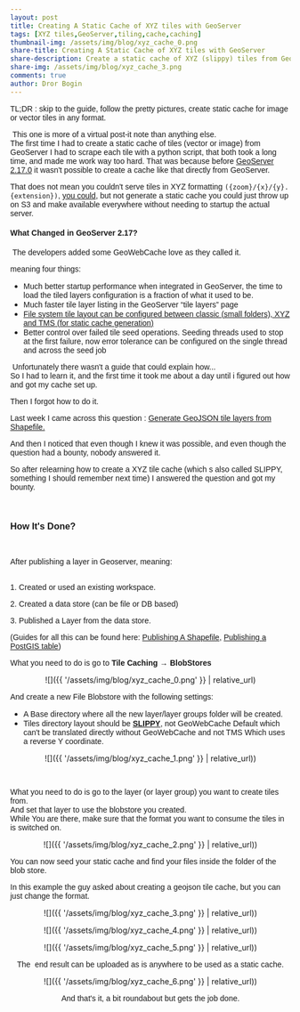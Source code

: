```yaml
---
layout: post
title: Creating A Static Cache of XYZ tiles with GeoServer
tags: [XYZ tiles,GeoServer,tiling,cache,caching]
thumbnail-img: /assets/img/blog/xyz_cache_0.png
share-title: Creating A Static Cache of XYZ tiles with GeoServer
share-description: Create a static cache of XYZ (slippy) tiles from GeoServer
share-img: /assets/img/blog/xyz_cache_3.png
comments: true
author: Dror Bogin
---
```


<p><span style="font-family: arial;">TL;DR : skip to the guide, follow the pretty pictures, create static cache for image or vector tiles in any format. <br /></span></p><p><span style="font-family: arial;">&nbsp;This one is more of a virtual post-it note than anything else.<br />The first time I had to create a static cache of tiles (vector or image) from GeoServer I had to scrape each tile with a python script, that both took a long time, and made me work way too hard. That was because before <a href="http://blog.geoserver.org/2020/04/21/geoserver-2-17-0-released/" rel="nofollow" target="_blank">GeoServer 2.17.0</a> it wasn't possible to create a cache like that directly from GeoServer.</span></p><p><span style="font-family: arial;">That does not mean you couldn't serve tiles in XYZ formatting <code>({zoom}/{x}/{y}.{extension})</code>, <a href="https://gis.stackexchange.com/questions/242389/serve-geoserver-tiles-in-xyz-format" rel="nofollow" target="_blank">you could</a>, but not generate a static cache you could just throw up on S3 and make available everywhere without needing to startup the actual server.</span></p><h4 style="text-align: left;"><span style="font-family: arial;">What Changed in GeoServer 2.17?</span></h4><p><span style="font-family: arial;">&nbsp;The developers added some GeoWebCache love as they called it.</span></p><p><span style="font-family: arial;">meaning four things:<br /></span></p>
<ul>
<li><span style="font-family: arial;">Much better startup performance when integrated in GeoServer, 
the time to load the tiled layers configuration is a fraction of what it
 used to be.</span></li>
 <li><span style="font-family: arial;">Much faster tile layer listing in the GeoServer “tile layers” page</span></li>
 <li><span style="font-family: arial;"><u>File system tile layout can be configured between classic (small folders), XYZ and TMS (for static cache generation)</u></span></li>
 <li><span style="font-family: arial;">Better
 control over failed tile seed operations. Seeding threads used to stop 
at the first failure, now error tolerance can be configured on the 
single thread and across the seed job</span></li></ul><p><span style="font-family: arial;">&nbsp;Unfortunately there wasn't a guide that could explain how...<br />So I had to learn it, and the first time it took me about a day until i figured out how and got my cache set up.&nbsp;</span></p><p><span style="font-family: arial;">Then I forgot how to do it.</span></p><p><span style="font-family: arial;">Last week I came across this question : <a href="https://gis.stackexchange.com/questions/377256/generate-geojson-tile-layers-from-shapefile" rel="nofollow" target="_blank">Generate GeoJSON tile layers from Shapefile.</a></span></p><p><span style="font-family: arial;">And then I noticed that even though I knew it was possible, and even though the question had a bounty, nobody answered it.</span></p><p><span style="font-family: arial;">So after relearning how to create a XYZ tile cache (which s also called SLIPPY, something I should remember next time) I answered the question and got my bounty.</span></p>
<p><span style="font-family: arial;">&nbsp;<span></span></span></p><!--more--><p></p><h3 style="text-align: left;"><span style="font-family: arial;">How It's Done?</span></h3><p><span style="font-family: arial;">&nbsp;<br /></span></p><p><span style="font-family: arial;">After publishing a layer in Geoserver, meaning:</span></p>
<p><span style="font-family: arial;"><br />1. Created or used an existing workspace.</span></p>
<p><span style="font-family: arial;">2. Created a data store (can be file or DB based)</span></p>
<p><span style="font-family: arial;">3. Published a Layer from the data store.</span></p>
<p><span style="font-family: arial;">(Guides for all this can be found here: <a href="https://docs.geoserver.org/stable/en/user/gettingstarted/shapefile-quickstart/index.html" rel="nofollow" target="_blank">Publishing A Shapefile</a>, <a href="https://docs.geoserver.org/stable/en/user/gettingstarted/postgis-quickstart/index.html" rel="nofollow" target="_blank">Publishing a PostGIS table</a>)</span></p>
<p><span style="font-family: arial;">What you need to do is go to <b>Tile Caching</b> &rarr; <b>BlobStores<br /></b></span></p>
<div class="separator" style="clear: both; text-align: center;">

![]({{ '/assets/img/blog/xyz_cache_0.png' }} | relative_url)

</div>
<p><span style="font-family: arial;">And create a new File Blobstore with the following settings:<br /></span></p><ul style="text-align: left;"><li><span style="font-family: arial;">A Base directory where all the new layer/layer groups folder will be created.</span></li><li><span style="font-family: arial;">Tiles directory layout should be <b><u>SLIPPY</u></b>, not GeoWebCache Default which can't be translated directly without GeoWebCache and not TMS Which uses a reverse Y coordinate.<br /></span></li></ul><p></p><div class="separator" style="clear: both; text-align: center;">

![]({{ '/assets/img/blog/xyz_cache_1.png' }} | relative_url))

</div>
<p><span style="font-family: arial;"></span></p><p><span style="font-family: arial;"></span></p><p><span style="font-family: arial;"></span></p><p><span style="font-family: arial;"></span></p><p><span style="font-family: arial;"><br /></span></p><p><span style="font-family: arial;">What you need to do is go to the layer (or layer group) you want to create tiles from.<br />And set that layer to use the blobstore you created.<br />While You are there, make sure that the format you want to consume the tiles in is switched on.<br /></span></p><p></p><div class="separator" style="clear: both; text-align: center;">

![]({{ '/assets/img/blog/xyz_cache_2.png' }} | relative_url))

</div>
<p><span style="font-family: arial;">You can now seed your static cache and find your files inside the folder of the blob store.</span></p><p><span style="font-family: arial;">In this example the guy asked about creating a geojson tile cache, but you can just change the format. <br /></span></p><div class="separator" style="clear: both; text-align: center;">

![]({{ '/assets/img/blog/xyz_cache_3.png' }} | relative_url))

![]({{ '/assets/img/blog/xyz_cache_4.png' }} | relative_url))

![]({{ '/assets/img/blog/xyz_cache_5.png' }} | relative_url))


<p><span style="font-family: arial;">The&nbsp; end result can be uploaded as is anywhere to be used as a static cache.</span></p><div class="separator" style="clear: both; text-align: center;">

![]({{ '/assets/img/blog/xyz_cache_6.png' }} | relative_url))

<p><span style="font-family: arial;">And that's it, a bit roundabout but gets the job done.<br /></span></p><div><p><span style="font-family: arial;"> </span></p></div>